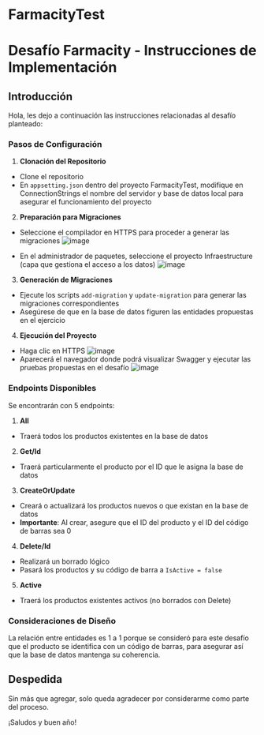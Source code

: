 # FarmacityTest

# Desafío Farmacity - Instrucciones de Implementación

## Introducción

Hola, les dejo a continuación las instrucciones relacionadas al desafío planteado:

### Pasos de Configuración

1. **Clonación del Repositorio**
  - Clone el repositorio
  - En `appsetting.json` dentro del proyecto FarmacityTest, modifique en ConnectionStrings el nombre del servidor y base de datos local para asegurar el funcionamiento del proyecto

2. **Preparación para Migraciones**
  - Seleccione el compilador en HTTPS para proceder a generar las migraciones
    ![image](https://github.com/user-attachments/assets/344e62e2-0f0f-4126-b4af-96ede1e6e824)

  - En el administrador de paquetes, seleccione el proyecto Infraestructure (capa que gestiona el acceso a los datos)
  ![image](https://github.com/user-attachments/assets/ef64c8a6-d05b-4abe-b510-acbf9b7748ad)

3. **Generación de Migraciones**
  - Ejecute los scripts `add-migration` y `update-migration` para generar las migraciones correspondientes
  - Asegúrese de que en la base de datos figuren las entidades propuestas en el ejercicio

4. **Ejecución del Proyecto**
  - Haga clic en HTTPS
     ![image](https://github.com/user-attachments/assets/344e62e2-0f0f-4126-b4af-96ede1e6e824)
  - Aparecerá el navegador donde podrá visualizar Swagger y ejecutar las pruebas propuestas en el desafío
    ![image](https://github.com/user-attachments/assets/52eaaf1c-db51-4e37-899c-eb728be87141)


### Endpoints Disponibles

Se encontrarán con 5 endpoints:

1. **All**
  - Traerá todos los productos existentes en la base de datos

2. **Get/Id**
  - Traerá particularmente el producto por el ID que le asigna la base de datos

3. **CreateOrUpdate**
  - Creará o actualizará los productos nuevos o que existan en la base de datos
  - **Importante**: Al crear, asegure que el ID del producto y el ID del código de barras sea 0

4. **Delete/Id**
  - Realizará un borrado lógico
  - Pasará los productos y su código de barra a `IsActive = false`

5. **Active**
  - Traerá los productos existentes activos (no borrados con Delete)

### Consideraciones de Diseño

La relación entre entidades es 1 a 1 porque se consideró para este desafío que el producto se identifica con un código de barras, para asegurar así que la base de datos mantenga su coherencia.

## Despedida

Sin más que agregar, solo queda agradecer por considerarme como parte del proceso.

¡Saludos y buen año!
